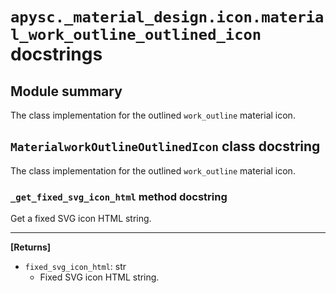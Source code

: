 # `apysc._material_design.icon.material_work_outline_outlined_icon` docstrings

## Module summary

The class implementation for the outlined `work_outline` material icon.

## `MaterialworkOutlineOutlinedIcon` class docstring

The class implementation for the outlined `work_outline` material icon.

### `_get_fixed_svg_icon_html` method docstring

Get a fixed SVG icon HTML string.<hr>

**[Returns]**

- `fixed_svg_icon_html`: str
  - Fixed SVG icon HTML string.